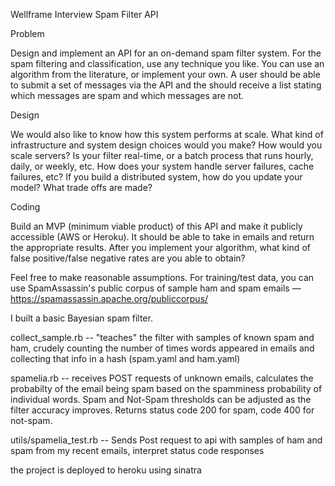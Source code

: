 Wellframe Interview Spam Filter API

Problem

Design and implement an API for an on-demand spam filter system. For the spam filtering and classification, use any technique you like. You can use an algorithm from the literature, or implement your own. A user should be able to submit a set of messages via the API and the should receive a list stating which messages are spam and which messages are not.

Design

We would also like to know how this system performs at scale. What kind of infrastructure and system design choices would you make? How would you scale servers? Is your filter real-time, or a batch process that runs hourly, daily, or weekly, etc. How does your system handle server failures, cache failures, etc? If you build a distributed system, how do you update your model? What trade offs are made?

Coding

Build an MVP (minimum viable product) of this API and make it publicly accessible (AWS or Heroku). It should be able to take in emails and return the appropriate results. After you implement your algorithm, what kind of false positive/false negative rates are you able to obtain?

Feel free to make reasonable assumptions. For training/test data, you can use SpamAssassin's public corpus of sample ham and spam emails — https://spamassassin.apache.org/publiccorpus/


I built a basic Bayesian spam filter. 

collect_sample.rb -- "teaches" the filter with samples of known spam and ham, crudely counting the number of times words appeared in emails and collecting that info in a hash (spam.yaml and ham.yaml)

spamelia.rb -- receives POST requests of unknown emails, calculates the probabilty of the email being spam based on the spamminess probability of individual words. Spam and Not-Spam thresholds can be adjusted as the filter accuracy improves. Returns status code 200 for spam, code 400 for not-spam.

utils/spamelia_test.rb -- Sends Post request to api with samples of ham and spam from my recent emails, interpret status code responses

the project is deployed to heroku using sinatra

